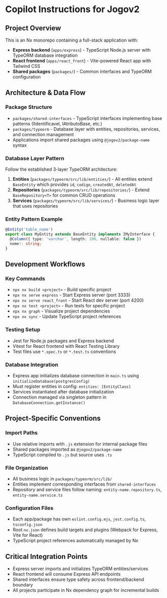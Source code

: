 # Copilot Instructions for Jogov2

## Project Overview
This is an Nx monorepo containing a full-stack application with:
- **Express backend** (`apps/express`) - TypeScript Node.js server with TypeORM database integration
- **React frontend** (`apps/react_front`) - Vite-powered React app with Tailwind CSS
- **Shared packages** (`packages/`) - Common interfaces and TypeORM configuration

## Architecture & Data Flow

### Package Structure
- `packages/shared-interfaces` - TypeScript interfaces implementing base patterns (IIdentificavel, IAtributoBase, etc.)
- `packages/typeorm` - Database layer with entities, repositories, services, and connection management
- Applications import shared packages using `@jogov2/package-name` syntax

### Database Layer Pattern
Follow the established 3-layer TypeORM architecture:
1. **Entities** (`packages/typeorm/src/lib/entities/`) - All entities extend `BaseEntity` which provides `id`, `codigo`, `createdAt`, `deletedAt`
2. **Repositories** (`packages/typeorm/src/lib/repositories/`) - Extend `BaseRepository<T>` for common CRUD operations
3. **Services** (`packages/typeorm/src/lib/services/`) - Business logic layer that uses repositories

### Entity Pattern Example
```typescript
@Entity('table_name')
export class MyEntity extends BaseEntity implements IMyInterface {
  @Column({ type: 'varchar', length: 100, nullable: false })
  nome!: string;
}
```

## Development Workflows

### Key Commands
- `npx nx build <project>` - Build specific project
- `npx nx serve express` - Start Express server (port 3333)
- `npx nx serve react_front` - Start React dev server (port 4200)
- `npx nx test <project>` - Run tests for specific project
- `npx nx graph` - Visualize project dependencies
- `npx nx sync` - Update TypeScript project references

### Testing Setup
- Jest for Node.js packages and Express backend
- Vitest for React frontend with React Testing Library
- Test files use `*.spec.ts` or `*.test.ts` conventions

### Database Integration
- Express app initializes database connection in `main.ts` using `initializeDatabase(postgresConfig)`
- Must register entities in config: `entities: [EntityClass]`
- Services instantiated after database initialization
- Connection managed via singleton pattern in `DatabaseConnection.getInstance()`

## Project-Specific Conventions

### Import Paths
- Use relative imports with `.js` extension for internal package files
- Shared packages imported as `@jogov2/package-name`
- TypeScript compiled to `.js` but source uses `.ts`

### File Organization
- All business logic in `packages/typeorm/src/lib/`
- Entities implement corresponding interfaces from `shared-interfaces`
- Repository and service files follow naming: `entity-name.repository.ts`, `entity-name.service.ts`

### Configuration Files
- Each app/package has own `eslint.config.mjs`, `jest.config.ts`, `tsconfig.json`
- Root `nx.json` defines build targets and plugins (Webpack for Express, Vite for React)
- TypeScript project references automatically managed by Nx

## Critical Integration Points
- Express server imports and initializes TypeORM entities/services
- React frontend will consume Express API endpoints
- Shared interfaces ensure type safety across frontend/backend boundary
- All projects participate in Nx dependency graph for incremental builds